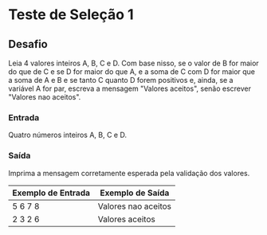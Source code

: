# Teste de Seleção 1

## Desafio

Leia 4 valores inteiros A, B, C e D. Com base nisso, se o valor de B for maior do que de C e se D for maior do que A, e a soma de C com D for maior que a soma de A e B e se tanto C quanto D forem positivos e, ainda, se a variável A for par, escreva a mensagem "Valores aceitos", senão escrever "Valores nao aceitos".  

### Entrada

Quatro números inteiros A, B, C e D.

### Saída

Imprima a mensagem corretamente esperada pela validação dos valores.

| Exemplo de Entrada | Exemplo de Saída    |
| ------------------ | ------------------- |
| 5 6 7 8            | Valores nao aceitos |
| 2 3 2 6            | Valores aceitos     |
